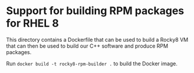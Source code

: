 # Support for building RPM packages for RHEL 8

This directory contains a Dockerfile that can be used to build a Rocky8
VM that can then be used to build our C++ software and produce RPM packages.

Run ```docker build -t rocky8-rpm-builder .``` to build the Docker image.
